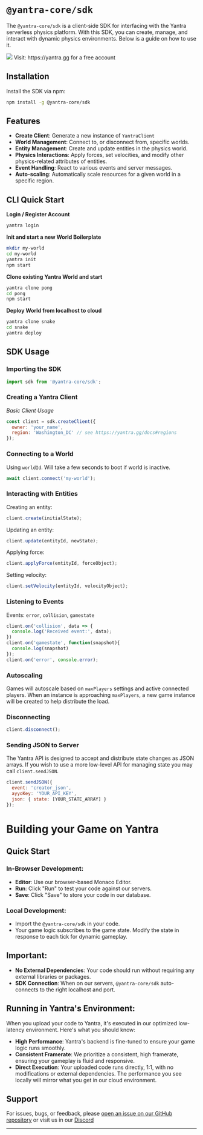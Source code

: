 # `@yantra-core/sdk`

The `@yantra-core/sdk` is a client-side SDK for interfacing with the Yantra serverless physics platform. With this SDK, you can create, manage, and interact with dynamic physics environments. Below is a guide on how to use it.

<img src="https://yantra.gg/img/yantra-logo.png"/>
Visit: https://yantra.gg for a free account

## Installation

Install the SDK via npm:

```bash
npm install -g @yantra-core/sdk
```

## Features

- **Create Client**: Generate a new instance of `YantraClient`
- **World Management**: Connect to, or disconnect from, specific worlds.
- **Entity Management**: Create and update entities in the physics world.
- **Physics Interactions**: Apply forces, set velocities, and modify other physics-related attributes of entities.
- **Event Handling**: React to various events and server messages.
- **Auto-scaling**: Automatically scale resources for a given world in a specific region.


## CLI Quick Start

**Login / Register Account**
```bash
yantra login
```

**Init and start a new World Boilerplate**
```bash
mkdir my-world
cd my-world
yantra init
npm start
```

**Clone existing Yantra World and start**

```bash
yantra clone pong
cd pong
npm start
```

**Deploy World from localhost to cloud**

```bash
yantra clone snake
cd snake
yantra deploy
```

## SDK Usage

### Importing the SDK

```javascript
import sdk from '@yantra-core/sdk';
```

### Creating a Yantra Client
*Basic Client Usage*
```javascript
const client = sdk.createClient({
  owner: 'your_name',
  region: 'Washington_DC' // see https://yantra.gg/docs#regions
});
```

### Connecting to a World

Using `worldId`. Will take a few seconds to boot if world is inactive.

```javascript
await client.connect('my-world');
```


### Interacting with Entities

Creating an entity:

```javascript
client.create(initialState);
```

Updating an entity:

```javascript
client.update(entityId, newState);
```

Applying force:

```javascript
client.applyForce(entityId, forceObject);
```

Setting velocity:

```javascript
client.setVelocity(entityId, velocityObject);
```

### Listening to Events

Events: `error`, `collision`, `gamestate`

```javascript
client.on('collision', data => {
  console.log('Received event:', data);
})
client.on('gamestate', function(snapshot){
  console.log(snapshot)
});
client.on('error', console.error);
```

### Autoscaling

Games will autoscale based on `maxPlayers` settings and active connected players. When an instance is approaching `maxPlayers`, a new game instance will be created to help distribute the load.

### Disconnecting

```javascript
client.disconnect();
```

### Sending JSON to Server

The Yantra API is designed to accept and distribute state changes as JSON arrays. If you wish to use a more low-level API for managing state you may call `client.sendJSON`.

```javascript
client.sendJSON({ 
  event: 'creator_json',
  ayyoKey: 'YOUR_API_KEY',
  json: { state: [YOUR_STATE_ARRAY] } 
});
```


# Building your Game on Yantra

## Quick Start

### In-Browser Development:
- **Editor**: Use our browser-based Monaco Editor.
- **Run**: Click "Run" to test your code against our servers.
- **Save**: Click "Save" to store your code in our database.

### Local Development:
- Import the `@yantra-core/sdk` in your code.
- Your game logic subscribes to the game state. Modify the state in response to each tick for dynamic gameplay.

## Important:

- **No External Dependencies**: Your code should run without requiring any external libraries or packages.
- **SDK Connection**: When on our servers, `@yantra-core/sdk` auto-connects to the right localhost and port.


## Running in Yantra's Environment:

When you upload your code to Yantra, it's executed in our optimized low-latency environment. Here's what you should know:

- **High Performance**: Yantra's backend is fine-tuned to ensure your game logic runs smoothly.
- **Consistent Framerate**: We prioritize a consistent, high framerate, ensuring your gameplay is fluid and responsive.
- **Direct Execution**: Your uploaded code runs directly, 1:1, with no modifications or external dependencies. The performance you see locally will mirror what you get in our cloud environment.



## Support

For issues, bugs, or feedback, please [open an issue on our GitHub repository](https://github.com/yantra-core/sdk) or visit us in our [Discord](https://discord.gg/MWyfw5xVHH)

---
